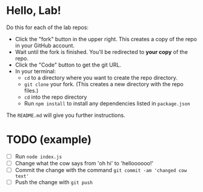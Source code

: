 # Hello, Lab!

Do this for each of the lab repos:

- Click the "fork" button in the upper right. This creates a copy of the repo in your GitHub account. 
- Wait until the fork is finished. You'll be redirected to **your copy** of the repo.
- Click the "Code" button to get the git URL.
- In your terminal:
  - `cd` to a directory where you want to create the repo directory.
  - `git clone` your fork. (This creates a new directory with the repo files.)
  - `cd` into the repo directory
  - Run `npm install` to install any dependencies listed in `package.json`
  
The `README.md` will give you further instructions.

# TODO (example)

- [ ] Run `node index.js`
- [ ] Change what the cow says from 'oh hi' to 'helloooooo!'
- [ ] Commit the change with the command `git commit -am 'changed cow text'`
- [ ] Push the change with `git push`
